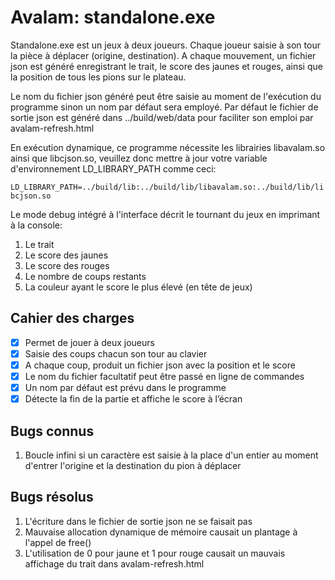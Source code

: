 # Avalam: standalone.exe
Standalone.exe est un jeux à deux joueurs. Chaque joueur saisie à son tour la pièce à déplacer (origine, destination). A chaque mouvement, un fichier json est généré enregistrant le trait, le score des jaunes et rouges, ainsi que la position de tous les pions sur le plateau.

Le nom du fichier json généré peut être saisie au moment de l'exécution du programme sinon un nom par défaut sera employé.
Par défaut le fichier de sortie json est généré dans ../build/web/data pour faciliter son emploi par avalam-refresh.html

En exécution dynamique, ce programme nécessite les librairies libavalam.so ainsi que libcjson.so, veuillez donc mettre à jour votre variable d'environnement
LD_LIBRARY_PATH comme ceci:

`LD_LIBRARY_PATH=../build/lib:../build/lib/libavalam.so:../build/lib/libcjson.so`

Le mode debug intégré à l'interface décrit le tournant du jeux en imprimant à la console:
1. Le trait
2. Le score des jaunes
3. Le score des rouges
4. Le nombre de coups restants
5. La couleur ayant le score le plus élevé (en tête de jeux)

## Cahier des charges
- [x] Permet de jouer à deux joueurs
- [x] Saisie des coups chacun son tour au clavier
- [x] A chaque coup, produit un fichier json avec la position et le score
- [x] Le nom du fichier facultatif peut être passé en ligne de commandes
- [x] Un nom par défaut est prévu dans le programme
- [x] Détecte la fin de la partie et affiche le score à l’écran

## Bugs connus
1. Boucle infini si un caractère est saisie à la place d'un entier au moment d'entrer l'origine et la destination du pion à déplacer

## Bugs résolus
1. L'écriture dans le fichier de sortie json ne se faisait pas
2. Mauvaise allocation dynamique de mémoire causait un plantage à l'appel de free()
3. L'utilisation de 0 pour jaune et 1 pour rouge causait un mauvais affichage du trait dans avalam-refresh.html
